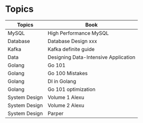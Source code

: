 # Topics

|Topics|Book|
|-|-|
|MySQL|High Performance MySQL|
|Database|Database Design xxx|
|Kafka|Kafka definite guide|
|Data|Designing Data-Intensive Application|
|Golang|Go 101|
|Golang|Go 100 Mistakes|
|Golang|DI in Golang|
|Golang|Go 101 optimization|
|System Design|Volume 1 Alexu|
|System Design|Volume 2 Alexu|
|System Design|Parper|
